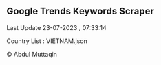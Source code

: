 

## Google Trends Keywords Scraper 
 
Last Update 23-07-2023 , 07:33:14

Country List :
VIETNAM.json



© Abdul Muttaqin 
